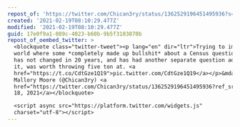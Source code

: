 ```yaml
---
repost_of: 'https://twitter.com/Chican3ry/status/1362529196451495936?s=09'
created: '2021-02-19T08:10:29.477Z'
modified: '2021-02-19T08:10:29.477Z'
guid: 17e0f9a1-089c-4023-b60b-9b5f3103870b
repost_of_oembed_twitter: >
  <blockquote class="twitter-tweet"><p lang="en" dir="ltr">Trying to imagine a
  world where some *completely made up bullshit* about a Census question which
  has not changed in 20 years, and has had another separate question added to
  it, was worth throwing five ton at. <a
  href="https://t.co/CdtGze1Q19">pic.twitter.com/CdtGze1Q19</a></p>&mdash;
  Mallory Moore (@Chican3ry) <a
  href="https://twitter.com/Chican3ry/status/1362529196451495936?ref_src=twsrc%5Etfw">February
  18, 2021</a></blockquote>

  <script async src="https://platform.twitter.com/widgets.js"
  charset="utf-8"></script>
---
```

 
